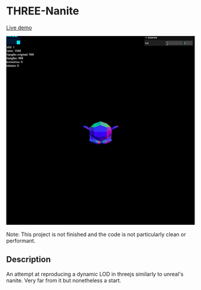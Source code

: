 # THREE-Nanite
[Live demo](https://aifanatic.github.io/three-nanite/dist/index.html)
<p align=center>
<img src="./screenshots/showcase.gif">
</p>

Note: This project is not finished and the code is not particularly clean or performant.

## Description
An attempt at reproducing a dynamic LOD in threejs similarly to unreal's nanite.
Very far from it but nonetheless a start.